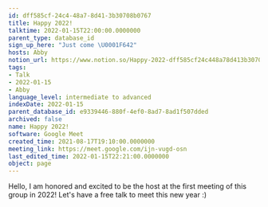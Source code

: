 ```yaml
---
id: dff585cf-24c4-48a7-8d41-3b30708b0767
title: Happy 2022!
talktime: 2022-01-15T22:00:00.0000000
parent_type: database_id
sign_up_here: "Just come \U0001F642"
hosts: Abby
notion_url: https://www.notion.so/Happy-2022-dff585cf24c448a78d413b30708b0767
tags:
- Talk
- 2022-01-15
- Abby
language_level: intermediate to advanced
indexDate: 2022-01-15
parent_database_id: e9339446-880f-4ef0-8ad7-8ad1f507dded
archived: false
name: Happy 2022!
software: Google Meet
created_time: 2021-08-17T19:10:00.0000000
meeting_link: https://meet.google.com/ijn-vugd-osn
last_edited_time: 2022-01-15T22:21:00.0000000
object: page
---
```


Hello, I am honored and excited to be the host at the first meeting of this group in 2022! Let's have a free talk to meet this new year :)





